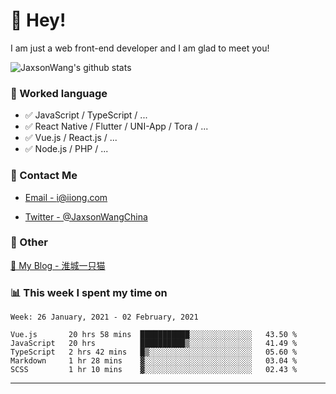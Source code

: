 # 👋 Hey!

I am just a web front-end developer and I am glad to meet you!

![JaxsonWang's github stats](https://github-readme-stats.vercel.app/api?username=JaxsonWang&&show_icons=true&&title_color=1abc9c&&icon_color=1abc9c)


### 📝 Worked language

- ✅ JavaScript / TypeScript / ...
- ✅ React Native / Flutter / UNI-App / Tora / ...
- ✅ Vue.js / React.js / ...
- ✅ Node.js / PHP / ...

### 📮 Contact Me

- [Email - i@iiong.com](mailto:i@iiong.com)

- [Twitter - @JaxsonWangChina](https://twitter.com/JaxsonWangChina)

### 🤪 Other

[📌 My Blog - 淮城一只猫](https://iiong.com)

### 📊 This week I spent my time on

<!--START_SECTION:waka-->
```text
Week: 26 January, 2021 - 02 February, 2021

Vue.js       20 hrs 58 mins  ███████████░░░░░░░░░░░░░░   43.50 % 
JavaScript   20 hrs          ██████████▒░░░░░░░░░░░░░░   41.49 % 
TypeScript   2 hrs 42 mins   █▒░░░░░░░░░░░░░░░░░░░░░░░   05.60 % 
Markdown     1 hr 28 mins    ▓░░░░░░░░░░░░░░░░░░░░░░░░   03.04 % 
SCSS         1 hr 10 mins    ▓░░░░░░░░░░░░░░░░░░░░░░░░   02.43 % 
```
<!--END_SECTION:waka-->

---
